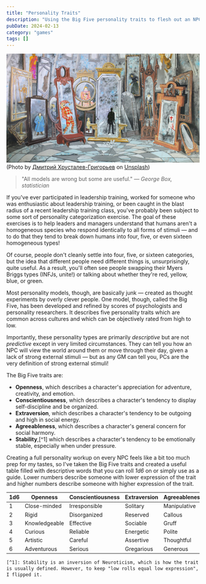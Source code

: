```yaml
---
title: "Personality Traits"
description: "Using the Big Five personality traits to flesh out an NPCs personality"
pubDate: 2024-02-13
category: "games"
tags: []
---
```


![](hrustall-qui1Ni2Avk8-unsplash.jpg)(Photo by <a href="https://unsplash.com/@hrustall?utm_content=creditCopyText&utm_medium=referral&utm_source=unsplash">Дмитрий Хрусталев-Григорьев</a> on <a href="https://unsplash.com/photos/white-and-blue-ceramic-floor-tiles-qui1Ni2Avk8?utm_content=creditCopyText&utm_medium=referral&utm_source=unsplash">Unsplash</a>)

> "All models are wrong but some are useful."
> — *George Box, statistician*

If you've ever participated in leadership training, worked for someone who was enthusiastic about leadership training, or been caught in the blast radius of a recent leadership training class, you've probably been subject to some sort of personality categorization exercise. The goal of these exercises is to help leaders and managers understand that humans aren't a homogeneous species who respond identically to all forms of stimuli — and to do that they tend to break down humans into four, five, or even sixteen homogeneous types!

Of course, people don't cleanly settle into four, five, or sixteen categories, but the idea that different people need different things is, unsurprisingly, quite useful. As a result, you'll often see people swapping their Myers Briggs types (INFJs, unite!) or talking about whether they're red, yellow, blue, or green.

Most personality models, though, are basically junk — created as thought experiments by overly clever people. One model, though, called the Big Five, has been developed and refined by scores of psychologists and personality researchers. It describes five personality traits which are common across cultures and which can be objectively rated from high to low.

Importantly, these personality types are primarily *descriptive* but are not *predictive* except in very limited circumstances. They can tell you how an NPC will view the world around them or move through their day, given a lack of strong external stimuli — but as any GM can tell you, PCs are the very definition of strong external stimuli!

The Big Five traits are:

- **Openness**, which describes a character's appreciation for adventure, creativity, and emotion.
- **Conscientiousness**, which describes a character's tendency to display self-discipline and be organized.
- **Extraversion**, which describes a character's tendency to be outgoing and high in social energy.
- **Agreeableness**, which describes a character's general concern for social harmony.
- **Stability**,[^1] which describes a character's tendency to be emotionally stable, especially when under pressure.

Creating a full personality workup on every NPC feels like a bit too much prep for my tastes, so I've taken the Big Five traits and created a useful table filled with descriptive words that you can roll *1d6* on or simply use as a guide. Lower numbers describe someone with lower expression of the trait and higher numbers describe someone with higher expression of the trait.

| **1d6** | **Openness**  | **Conscientiousness** | **Extraversion** | **Agreeableness** | **Stability** |
| ------- | ------------- | --------------------- | ---------------- | ----------------- | ------------- |
| 1       | Close-minded  | Irresponsible         | Solitary         | Manipulative      | Volatile      |
| 2       | Rigid         | Disorganized          | Reserved         | Callous           | Jumpy         |
| 3       | Knowledgeable | Effective             | Sociable         | Gruff             | Pessimistic   |
| 4       | Curious       | Reliable              | Energetic        | Polite            | Optimistic    |
| 5       | Artistic      | Careful               | Assertive        | Thoughtful        | Resilient     |
| 6       | Adventurous   | Serious               | Gregarious       | Generous          | Carefree      |

	[^1]: Stability is an inversion of Neuroticism, which is how the trait is usually defined. However, to keep "low rolls equal low expression", I flipped it.

